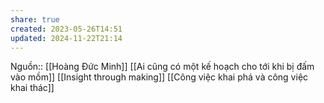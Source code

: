 ```yaml
---
share: true
created: 2023-05-26T14:51
updated: 2024-11-22T21:14
---
```

Nguồn:: [[Hoàng Đức Minh]]
[[Ai cũng có một kế hoạch cho tới khi bị đấm vào mồm]]
[[Insight through making]]
[[Công việc khai phá và công việc khai thác]]